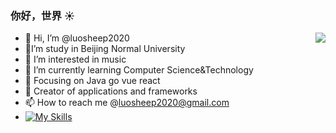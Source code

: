 ### 你好，世界 :sunny:
- 👋 Hi, I’m @luosheep2020                             <img align="right" src="https://github-readme-stats.vercel.app/api?username=onevcat&show_icons=true&icon_color=CE1D2D&text_color=718096&bg_color=ffffff&hide_title=true" />
- :school:I’m study in Beijing Normal University
- 👀 I’m interested in music 
- 🌱 I’m currently learning Computer Science&Technology
- :orange_book: Focusing on Java go vue react
- :hammer: Creator of applications and frameworks
- 📫 How to reach me  @luosheep2020@gmail.com
- [![My Skills](https://skillicons.dev/icons?i=go,java,vue,react,docker,kubernetes,mysql,redis,idea,linux,spring&theme=light)](https://skillicons.dev)



<!---
luosheep2020/luosheep2020 is a ✨ special ✨ repository because its `README.md` (this file) appears on your GitHub profile.
You can click the Preview link to take a look at your changes.
--->
